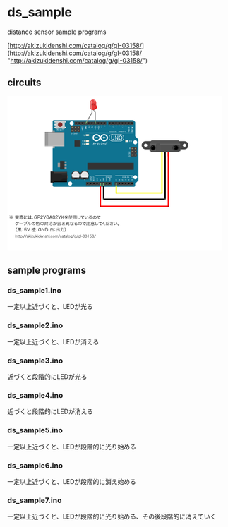 # ds_sample

distance sensor sample programs

[http://akizukidenshi.com/catalog/g/gI-03158/](http://akizukidenshi.com/catalog/g/gI-03158/ "http://akizukidenshi.com/catalog/g/gI-03158/")

## circuits

![./ds_circuit.png](./ds_circuit.png "./ds_circuit.png")

## sample programs

### ds_sample1.ino

一定以上近づくと、LEDが光る

### ds_sample2.ino

一定以上近づくと、LEDが消える

### ds_sample3.ino

近づくと段階的にLEDが光る

### ds_sample4.ino

近づくと段階的にLEDが消える

### ds_sample5.ino

一定以上近づくと、LEDが段階的に光り始める

### ds_sample6.ino

一定以上近づくと、LEDが段階的に消え始める

### ds_sample7.ino

一定以上近づくと、LEDが段階的に光り始める、その後段階的に消えていく

